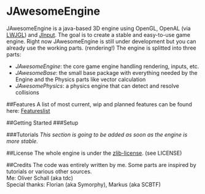 JAwesomeEngine
==============

JAwesomeEngine is a java-based 3D engine using OpenGL, OpenAL (via [LWJGL](http://www.lwjgl.org/)) and [JInput](https://java.net/projects/jinput). The goal is to create a stable and easy-to-use game engine. Right now JAwesomeEngine is still under development but you can already use the working parts. (rendering!)
The engine is splitted into three parts:
* *JAwesomeEngine*: the core game engine handling rendering, inputs, etc.
* *JAwesomeBase*: the small base package with everything needed by the Engine and the Physics parts like vector calculation
* *JAwesomePhysics*: a physics engine that can detect and resolve collisions

##Features
A list of most current, wip and planned features can be found here: [Featureslist](https://docs.google.com/document/d/15QltT290VhC6iJiMpwFT2kjq1JI1Age-wUBiEWgNOl8/)

##Getting Started
###Setup

###Tutorials
*This section is going to be added as soon as the engine is more stable.*

##License
The whole engine is under the [zlib-license](http://opensource.org/licenses/Zlib). (see LICENSE)

##Credits
The code was entirely written by me. Some parts are inspired by tutorials or various other sources.  
Me: Oliver Schall (aka tdc)  
Special thanks: Florian (aka Symorphy), Markus (aka SCBTF)
